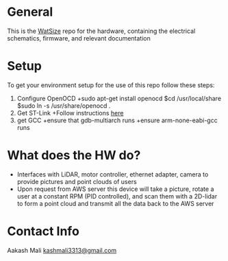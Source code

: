 # General
This is the [WatSize](https://watsize.github.io/) repo for the hardware, containing the electrical schematics, firmware, and relevant documentation

# Setup
To get your environment setup for the use of this repo follow these steps:

1. Configure OpenOCD
   +sudo apt-get install openocd
   $cd /usr/local/share
   $sudo ln -s /usr/share/openocd .
2. Get ST-Link
   +Follow instructions [here](https://github.com/texane/stlink)
3. get GCC
   +ensure that gdb-multiarch runs
   +ensure arm-none-eabi-gcc runs

# What does the HW do?
- Interfaces with LiDAR, motor controller, ethernet adapter, camera to provide pictures and point clouds of users
- Upon request from AWS server this device will take a picture, rotate a user at a constant RPM (PID controlled), and scan them with a 2D-lidar to form a point cloud and transmit all the data back to the AWS server

# Contact Info 
Aakash Mali
kashmali3313@gmail.com
